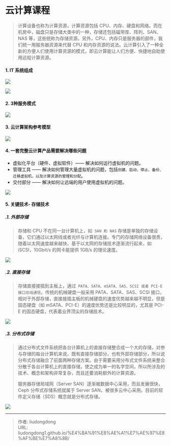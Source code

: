 # 云计算课程


> 计算设备也称为计算资源，计算资源包括 CPU、内存、硬盘和网络。而在机房中，磁盘只是存储大类中的一种，存储还包括磁带库、阵列、SAN、NAS 等，这些统称为存储资源。另外，CPU、内存只是服务器的部件，我们统一用服务器资源来代替 CPU 和内存资源的说法。云计算引入了一种全新的方便人们使用计算资源的模式，即云计算能让人们方便、快捷地自助使用远程计算资源。

#### 1. IT 系统组成

![](https://gitee.com/github-25970295/blogimgv2022/raw/master/image-20220403122608142.png)

![](https://gitee.com/github-25970295/blogimgv2022/raw/master/image-20220403122811184.png)

#### 2. 3种服务模式

![](https://gitee.com/github-25970295/blogimgv2022/raw/master/image-20220403123003378.png)

#### 3. 云计算架构参考模型

![](https://gitee.com/github-25970295/blogimgv2022/raw/master/image-20220403123439881.png)

#### 4. 一套完整云计算产品需要解决哪些问题

- 虚拟化平台（硬件、虚拟软件）—— 解决如何运行虚拟机的问题。
- 管理工具 —— 解决如何管理大量虚拟机的问题，包括`创建、启动、停止、备份、迁移虚拟机，以及计算资源的管理和分配`。
- 交付部分 —— 解决如何让远端的用户使用虚拟机的问题。

![](https://gitee.com/github-25970295/blogimgv2022/raw/master/image-20220403123654345.png)

#### 5. 关键技术- 存储技术

##### .1. 外部存储

> 存储和 CPU 不在同一台计算机上，如` SAN 和 NAS` 存储是单独的存储设备，它们通过以太网线或者光纤与计算机连接。专门的存储网络设备很贵，随着以太网速度越来越快，基于以太网的存储技术逐渐流行起来，如 iSCSI，10Gbit/s 的网卡能提供 1GB/s 的理论速度。

![](https://gitee.com/github-25970295/blogimgv2022/raw/master/image-20220403124738109.png)

##### .2. 直接存储

> 存储直接接插到主板上，通过` PATA、SATA、mSATA、SAS、SCSI 或者 PCI-E 接口总线通信`。传统的机械硬盘一般采用 PATA、SATA、SAS、SCSI 接口，相对于外部存储，直接接插主板的机械硬盘的速度优势越来越不明显，但是固态硬盘（如 mSATA、PCI-E）的速度优势还是比较明显的，尤其是 PCI-E 的固态硬盘，代表着业界顶尖的存储技术。

![](https://gitee.com/github-25970295/blogimgv2022/raw/master/image-20220403124836282.png)

##### .3. 分布式存储

> 通过分布式文件系统把各台计算机上的直接存储整合成一个大的存储，对参与存储的每台计算机来说，既有直接存储部分，也有外部存储部分，所以说分布式存储融合了前面两种存储方案。由于需要采用分布式文件系统来整合分散于各台计算机上的直接存储，使之成为单一的名字空间，所以所涉及的技术、概念和架构非常复杂，而且还要消耗额外的计算资源。
>
> 服务器存储局域网（Server SAN）逐渐被数据中心采用，而且发展很快，Ceph 分布式存储系统就属于 Server SAN，被很多云中心采用。目前的软件定义存储（SDS）概念就是分布式存储。

![](https://gitee.com/github-25970295/blogimgv2022/raw/master/image-20220403124947825.png)

---

> 作者: liudongdong  
> URL: liudongdong1.github.io/%E4%BA%91%E8%AE%A1%E7%AE%97%E8%AF%BE%E7%A8%8B/  


